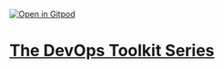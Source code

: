 [![Open in Gitpod](https://gitpod.io/button/open-in-gitpod.svg)](https://gitpod.io/#https://github.com/vfarcic/lightsail-containers-demo)

# [The DevOps Toolkit Series](http://www.devopstoolkitseries.com)

